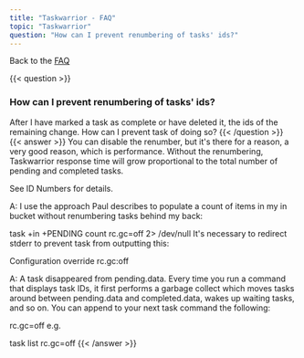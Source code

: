```yaml
---
title: "Taskwarrior - FAQ"
topic: "Taskwarrior"
question: "How can I prevent renumbering of tasks' ids?"
---
```


Back to the [FAQ](/support/faq)

{{< question >}}
### How can I prevent renumbering of tasks' ids?
After I have marked a task as complete or have deleted it, the ids of the remaining change. How can I prevent task of doing so?
{{< /question >}}
{{< answer >}}
You can disable the renumber, but it's there for a reason, a very good reason, which is performance.
Without the renumbering, Taskwarrior response time will grow proportional to the total number of pending and completed tasks.

See ID Numbers for details.

A: I use the approach Paul describes to populate a count of items in my in bucket without renumbering tasks behind my back:

task +in +PENDING count rc.gc=off 2> /dev/null
It's necessary to redirect stderr to prevent task from outputting this:

Configuration override rc.gc:off

A: A task disappeared from pending.data. Every time you run a command that displays task IDs, it first performs a garbage collect which moves tasks around between pending.data and completed.data, wakes up waiting tasks, and so on. You can append to your next task command the following:

rc.gc=off
e.g.

task list rc.gc=off
{{< /answer >}}
